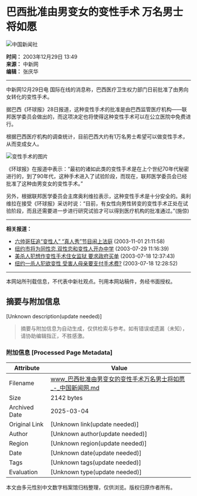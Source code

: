 # 巴西批准由男变女的变性手术 万名男士将如愿

![中国新闻社](/images/logo2.gif)

**时间：** 2003年12月29日 13:49  
**来源：** 中新网  
**编辑：** 张庆华  

---

中新网12月29日电 国际在线的消息称，巴西医疗卫生权力部门日前批准了由男向女转化的变性手术。

据巴西《环球报》28日报道，这种变性手术的批准是由巴西监管医疗机构——联邦医学委员会做出的，而这项决定也将使得这种变性手术可以在公立医院中免费进行。

根据巴西医疗机构的调查统计，目前巴西大约有1万名男士希望可以做变性手术，从而变成女人。

![变性手术的图片](http://61.135.142.194/ad/360x300.gif)

《环球报》在报道中表示：“最初的诸如此类的变性手术是在上个世纪70年代秘密进行的，到了90年代，这种手术进入了试验阶段，而现在，联邦医学委员会已经批准了这种由男变女的变性手术。”

另外，根据联邦医学委员会主席奥利维拉表示，这种变性手术是十分安全的。奥利维拉在接受《环球报》采访时说：“目前，有女性向男性转变的变性手术正处在试验阶段，而且还需要进一步进行研究试验才可以得到医疗机构的批准通过。”(施倞)

---

**相关报道：**  
- [六帅哥狂追“变性人” “真人秀”节目闹上法庭](http://www.chinanews.com.cn/n/2003-11-01/26/363697.html) (2003-11-01 21:11:58)  
- [纽约市将为同性恋,双性恋和变性人开办中学](http://www.chinanews.com.cn/n/2003-07-29/26/329450.html) (2003-07-29 11:16:39)  
- [美杀人犯想作变性手术住女监狱 要求政府买单](http://www.chinanews.com.cn/n/2003-07-18/26/325603.html) (2003-07-18 12:37:43)  
- [纽约一杀人犯欲变性 受害人母亲要支付手术费?](http://www.chinanews.com.cn/n/2003-07-18/26/325601.html) (2003-07-18 12:28:52)  

---

本网站所刊载信息，不代表中新社观点。刊用本网站稿件，务经书面授权。
<!-- tcd_original_link http://www.chinanews.com.cn/n/2003-12-29/26/386191.html -->


## 摘要与附加信息

<!-- tcd_abstract -->
[Unknown description(update needed)]
<!-- tcd_abstract_end -->

> 摘要与附加信息为自动生成，仅供检索与参考。如有错误或遗漏（未知），请协助编辑指正，不胜感激。

### 附加信息 [Processed Page Metadata]

| Attribute       | Value                                  |
|-----------------|----------------------------------------|
| Filename        | www_巴西批准由男变女的变性手术万名男士将如愿_-_中国新闻网.md                             |
| Size            | 2142 bytes                           |
| Archived Date   | 2025-03-04                             |
| Original Link   | [Unknown link(update needed)]                       |
| Author          | [Unknown author(update needed)]                               |
| Region          | [Unknown region(update needed)]                               |
| Date            | [Unknown date(update needed)]                                 |
| Tags            | [Unknown tags(update needed)]                                 |
| Evaluation            | [Unknown type(update needed)]                                 |
<!-- tcd_table_end -->

本文由多元性别中文数字档案馆归档整理，仅供浏览。版权归原作者所有。
